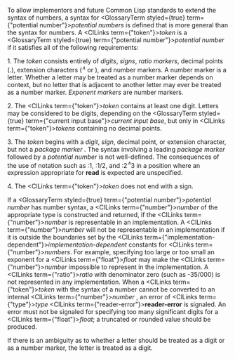  



To allow implementors and future Common Lisp standards to extend the syntax of numbers, a syntax for <GlossaryTerm styled={true} term={"potential number"}><i>potential numbers</i></GlossaryTerm> is defined that is more general than the syntax for numbers. A <ClLinks  term={"token"}><i>token</i></ClLinks> is a <GlossaryTerm styled={true} term={"potential number"}><i>potential number</i></GlossaryTerm> if it satisfies all of the following requirements: 



1\. The <i>token</i> consists entirely of <i>digits</i>, <i>signs</i>, <i>ratio markers</i>, decimal points (.), extension characters (<i><sup>∧</sup></i> or ), and number markers. A number marker is a letter. Whether a letter may be treated as a number marker depends on context, but no letter that is adjacent to another letter may ever be treated as a number marker. <i>Exponent markers</i> are number markers. 



2\. The <ClLinks  term={"token"}><i>token</i></ClLinks> contains at least one digit. Letters may be considered to be digits, depending on the <GlossaryTerm styled={true} term={"current input base"}><i>current input base</i></GlossaryTerm>, but only in <ClLinks  term={"token"}><i>tokens</i></ClLinks> containing no decimal points. 



3\. The <i>token</i> begins with a <i>digit</i>, <i>sign</i>, decimal point, or extension character, but not a <i>package marker</i> . The syntax involving a leading <i>package marker</i> followed by a <i>potential number</i> is not well-defined. The consequences of the use of notation such as :1, :1/2, and :2<i><sup>∧</sup></i>3 in a position where an expression appropriate for <b>read</b> is expected are unspecified.  







4\. The <ClLinks  term={"token"}><i>token</i></ClLinks> does not end with a sign. 



If a <GlossaryTerm styled={true} term={"potential number"}><i>potential number</i></GlossaryTerm> has number syntax, a <ClLinks  term={"number"}><i>number</i></ClLinks> of the appropriate type is constructed and returned, if the <ClLinks  term={"number"}><i>number</i></ClLinks> is representable in an implementation. A <ClLinks  term={"number"}><i>number</i></ClLinks> will not be representable in an implementation if it is outside the boundaries set by the <ClLinks  term={"implementation-dependent"}><i>implementation-dependent</i></ClLinks> constants for <ClLinks  term={"number"}><i>numbers</i></ClLinks>. For example, specifying too large or too small an exponent for a <ClLinks  term={"float"}><i>float</i></ClLinks> may make the <ClLinks  term={"number"}><i>number</i></ClLinks> impossible to represent in the implementation. A <ClLinks  term={"ratio"}><i>ratio</i></ClLinks> with denominator zero (such as -35/000) is not represented in any implementation. When a <ClLinks  term={"token"}><i>token</i></ClLinks> with the syntax of a number cannot be converted to an internal <ClLinks  term={"number"}><i>number</i></ClLinks> , an error of <ClLinks  term={"type"}><i>type</i></ClLinks> <ClLinks  term={"reader-error"}><b>reader-error</b></ClLinks> is signaled. An error must not be signaled for specifying too many significant digits for a <ClLinks  term={"float"}><i>float</i></ClLinks>; a truncated or rounded value should be produced. 



If there is an ambiguity as to whether a letter should be treated as a digit or as a number marker, the letter is treated as a digit. 



